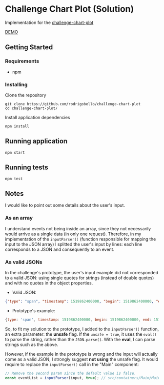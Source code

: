 # Challenge Chart Plot (Solution)

Implementation for the [challenge-chart-plot](https://github.com/intelie/challenge-chart-plot)

[DEMO](#)

## Getting Started

### Requirements

- npm

### Installing

Clone the repository

```
git clone https://github.com/rodrigobello/challenge-chart-plot
cd challenge-chart-plot/
```

Install application dependencies

```
npm install
```

## Running application

```
npm start
```

## Running tests

```
npm test
```

## Notes

I would like to point out some details about the user's input.

### As an array

I understand events not being inside an array, since they not necessarily would arrive as a single data (in only one request). Therefore, in my implementation of the ```inputParser()``` (function responsible for mapping the input to the JSON array) I splitted the user's input by lines: each line corresponds to a JSON and consequently to an event.

### As valid JSONs

In the challenge's prototype, the user's input example did not corresponded to a valid JSON: using single quotes for strings (instead of double quotes) and with no quotes in the object properties.

- Valid JSON:
```json
{"type": "span", "timestamp": 1519862400000, "begin": 1519862400000, "end": 1519862460000}
```

- Prototype's example:
```javascript
{type: 'span', timestamp: 1519862400000, begin: 1519862400000, end: 1519862460000}
```

So, to fit my solution to the prototype, I added to the ```inputParser()``` function, an extra parameter: the **unsafe** flag. If the ```unsafe = true```, it uses the ```eval()``` to parse the string, rather than the ```JSON.parse()```. With the **eval**, I can parse strings such as the above.

However, if the example in the prototype is wrong and the input will actually come as a valid JSON, I strongly suggest **not using** the unsafe flag. It would require to replace the ```inputParser()``` call in the "Main" component:

```javascript
// Remove the second param since the default value is false.
const eventList = inputParser(input, true); // src/containers/Main/Main.js  (line 48)
```
